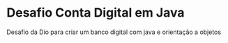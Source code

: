 # Desafio Conta Digital em Java
Desafio da Dio para criar um banco digital com java e orientação a objetos
